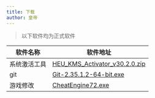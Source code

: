```yaml
---
title: 下载
author: 皇帝
---
```


> 以下软件均为正式软件

| 软件名称   | 软件地址                                                                     |
| ------ | ------------------------------------------------------------------------ |
| 系统激活工具 | [HEU_KMS_Activator_v30.2.0.zip](/files/下载/HEU_KMS_Activator_v30.2.0.zip) |
| git    | [Git-2.35.1.2-64-bit.exe](/files/下载/Git-2.35.1.2-64-bit.exe)             |
| 游戏修改   | [CheatEngine72.exe](/files/下载/CheatEngine72.exe)                         |



